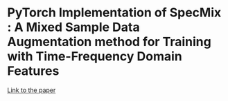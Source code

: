 # PyTorch Implementation of SpecMix : A Mixed Sample Data Augmentation method for Training with Time-Frequency Domain Features

[Link to the paper](https://arxiv.org/abs/2108.03020)
